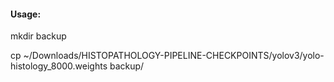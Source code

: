 #### Usage:

 mkdir backup
 
 cp ~/Downloads/HISTOPATHOLOGY-PIPELINE-CHECKPOINTS/yolov3/yolo-histology_8000.weights backup/
 
 
 
